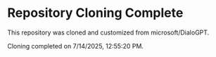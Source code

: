 # Repository Cloning Complete

This repository was cloned and customized from microsoft/DialoGPT.

Cloning completed on 7/14/2025, 12:55:20 PM.